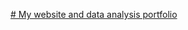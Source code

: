 [# My website and data analysis portfolio](https://leonel-salazar.github.io/LeonelSalazar-P2-Portfolio/)

